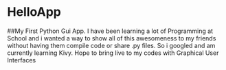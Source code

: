 # HelloApp

##My First Python Gui App. I have been learning a lot of Programming at School and i wanted a way to show all of this awesomeness to my friends without having them compile code or share .py files. So i googled and am currently learning Kivy. Hope to bring live to my codes with Graphical User Interfaces
